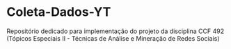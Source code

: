 # Coleta-Dados-YT
Repositório dedicado para implementação do projeto da disciplina CCF 492 (Tópicos Especiais II - Técnicas de Análise e Mineração de Redes Sociais)
